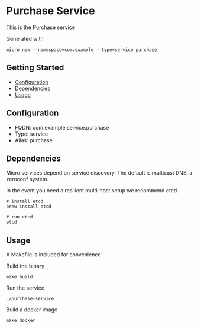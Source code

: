 # Purchase Service

This is the Purchase service

Generated with

```
micro new --namespace=com.example --type=service purchase
```

## Getting Started

- [Configuration](#configuration)
- [Dependencies](#dependencies)
- [Usage](#usage)

## Configuration

- FQDN: com.example.service.purchase
- Type: service
- Alias: purchase

## Dependencies

Micro services depend on service discovery. The default is multicast DNS, a zeroconf system.

In the event you need a resilient multi-host setup we recommend etcd.

```
# install etcd
brew install etcd

# run etcd
etcd
```

## Usage

A Makefile is included for convenience

Build the binary

```
make build
```

Run the service
```
./purchase-service
```

Build a docker image
```
make docker
```